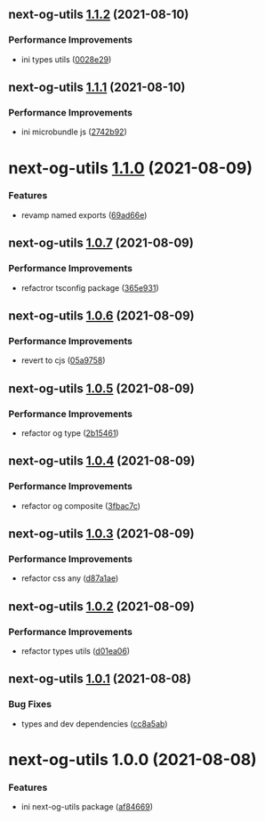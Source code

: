 ## next-og-utils [1.1.2](https://github.com/shunkakinoki/packages/compare/next-og-utils@1.1.1...next-og-utils@1.1.2) (2021-08-10)

### Performance Improvements

- ini types utils ([0028e29](https://github.com/shunkakinoki/packages/commit/0028e29d531e0848e7f87f95969e7667f006cfad))

## next-og-utils [1.1.1](https://github.com/shunkakinoki/packages/compare/next-og-utils@1.1.0...next-og-utils@1.1.1) (2021-08-10)

### Performance Improvements

- ini microbundle js ([2742b92](https://github.com/shunkakinoki/packages/commit/2742b92a5e67336eb7e2fec8f36c444627eda6b6))

# next-og-utils [1.1.0](https://github.com/shunkakinoki/packages/compare/next-og-utils@1.0.7...next-og-utils@1.1.0) (2021-08-09)

### Features

- revamp named exports ([69ad66e](https://github.com/shunkakinoki/packages/commit/69ad66ebfae66a5266090905414038ee8b5ded1c))

## next-og-utils [1.0.7](https://github.com/shunkakinoki/packages/compare/next-og-utils@1.0.6...next-og-utils@1.0.7) (2021-08-09)

### Performance Improvements

- refactror tsconfig package ([365e931](https://github.com/shunkakinoki/packages/commit/365e9316dd0e2d746d57be5f233f2f8e815c4a38))

## next-og-utils [1.0.6](https://github.com/shunkakinoki/packages/compare/next-og-utils@1.0.5...next-og-utils@1.0.6) (2021-08-09)

### Performance Improvements

- revert to cjs ([05a9758](https://github.com/shunkakinoki/packages/commit/05a975820adc76431504e2def934ebc10b07239b))

## next-og-utils [1.0.5](https://github.com/shunkakinoki/packages/compare/next-og-utils@1.0.4...next-og-utils@1.0.5) (2021-08-09)

### Performance Improvements

- refactor og type ([2b15461](https://github.com/shunkakinoki/packages/commit/2b15461abcc6818155127dd65e185bd6a85db254))

## next-og-utils [1.0.4](https://github.com/shunkakinoki/packages/compare/next-og-utils@1.0.3...next-og-utils@1.0.4) (2021-08-09)

### Performance Improvements

- refactor og composite ([3fbac7c](https://github.com/shunkakinoki/packages/commit/3fbac7c9c4a3081d035f35c4aea15af806be5e23))

## next-og-utils [1.0.3](https://github.com/shunkakinoki/packages/compare/next-og-utils@1.0.2...next-og-utils@1.0.3) (2021-08-09)

### Performance Improvements

- refactor css any ([d87a1ae](https://github.com/shunkakinoki/packages/commit/d87a1aecac701a3d9529ff6272e014d30c00839b))

## next-og-utils [1.0.2](https://github.com/shunkakinoki/packages/compare/next-og-utils@1.0.1...next-og-utils@1.0.2) (2021-08-09)

### Performance Improvements

- refactor types utils ([d01ea06](https://github.com/shunkakinoki/packages/commit/d01ea0696de6b7889e0fa134bbf5fe6773f17e2d))

## next-og-utils [1.0.1](https://github.com/shunkakinoki/packages/compare/next-og-utils@1.0.0...next-og-utils@1.0.1) (2021-08-08)

### Bug Fixes

- types and dev dependencies ([cc8a5ab](https://github.com/shunkakinoki/packages/commit/cc8a5ab1f9859f392c9b50bfca4e57b66090a3fa))

# next-og-utils 1.0.0 (2021-08-08)

### Features

- ini next-og-utils package ([af84669](https://github.com/shunkakinoki/packages/commit/af8466963dc8550320089af1a9862d713dd5a5c0))
